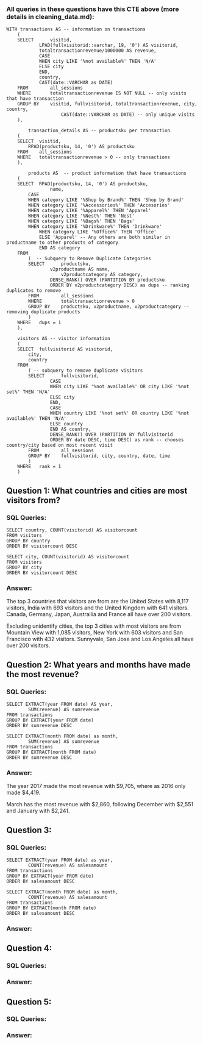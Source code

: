 ### All queries in these questions have this CTE above (more details in cleaning_data.md):


```
WITH transactions AS -- information on transactions
	(
	SELECT	   	visitid,
			LPAD(fullvisitorid::varchar, 19, '0') AS visitorid,
			totaltransactionrevenue/1000000 AS revenue,
			CASE 
			WHEN city LIKE '%not available%' THEN 'N/A'
			ELSE city
			END,
			country,
			CAST(date::VARCHAR as DATE)
	FROM  		all_sessions
	WHERE   	totaltransactionrevenue IS NOT NULL -- only visits that have transaction
	GROUP BY	visitid, fullvisitorid, totaltransactionrevenue, city, country,
                	CAST(date::VARCHAR as DATE) -- only unique visits
	),

    	transaction_details AS -- productsku per transaction
	(
	SELECT	visitid,
		RPAD(productsku, 14, '0') AS productsku
	FROM   	all_sessions
	WHERE	totaltransactionrevenue > 0 -- only transactions
	),

    	products AS  -- product information that have transactions
	(
	SELECT	RPAD(productsku, 14, '0') AS productsku,
            	name,
		CASE
		WHEN category LIKE '%Shop by Brand%' THEN 'Shop by Brand'
		WHEN category LIKE '%Accessories%' THEN 'Accesories'
		WHEN category LIKE '%Apparel%' THEN 'Apparel'
		WHEN category LIKE '%Nest%' THEN 'Nest'
		WHEN category LIKE '%Bags%' THEN 'Bags'
		WHEN category LIKE '%Drinkware%' THEN 'Drinkware'
	    	WHEN category LIKE '%Office%' THEN 'Office'
	    	ELSE 'Apparel' -- Any others are both similar in productname to other products of category
	    	END AS category
	FROM
        (  -- Subquery to Remove Duplicate Categories
		SELECT		productsku,
				v2productname AS name,
			    	v2productcategory AS category,
				DENSE_RANK() OVER (PARTITION BY productsku
				ORDER BY v2productcategory DESC) as dups -- ranking duplicates to remove
		FROM    	all_sessions
		WHERE   	totaltransactionrevenue > 0
		GROUP BY	productsku, v2productname, v2productcategory -- removing duplicate products
		)
	WHERE	dups = 1
	),

	visitors AS -- visitor information 
	(
	SELECT	fullvisitorid AS visitorid,
		city,
		country
	FROM
		( -- subquery to remove duplicate visitors
		SELECT		fullvisitorid,
				CASE 
				WHEN city LIKE '%not available%' OR city LIKE '%not set%' THEN 'N/A'
				ELSE city
				END,
				CASE
				WHEN country LIKE '%not set%' OR country LIKE '%not available%' THEN 'N/A'
				ELSE country
				END AS country,
				DENSE_RANK() OVER (PARTITION BY fullvisitorid
				ORDER BY date DESC, time DESC) as rank -- chooses country/city based on most recent visit
		FROM		all_sessions
		GROUP BY	fullvisitorid, city, country, date, time
		)
	WHERE	rank = 1
	)
 ```



## Question 1: What countries and cities are most visitors from?

### SQL Queries:

```
SELECT country, COUNT(visitorid) AS visitorcount
FROM visitors 
GROUP BY country
ORDER BY visitorcount DESC
```

```
SELECT city, COUNT(visitorid) AS visitorcount
FROM visitors 
GROUP BY city
ORDER BY visitorcount DESC
```

### Answer: 

The top 3 countries that visitors are from are the United States with 8,117 visitors, India with 693 visitors and the United Kingdom with 641 visitors. Canada, Germany, Japan, Austrailia and France all have over 200 visitors.

Excluding unidentify cities, the top 3 cities with most visitors are from Mountain View with 1,085 visitors, New York with 603 visitors and San Francisco with 432 visitors. Sunnyvale, San Jose and Los Angeles all have over 200 visitors.



## Question 2: What years and months have made the most revenue?

### SQL Queries:

```
SELECT EXTRACT(year FROM date) AS year,
		SUM(revenue) AS sumrevenue
FROM transactions
GROUP BY EXTRACT(year FROM date)
ORDER BY sumrevenue DESC
```

```
SELECT EXTRACT(month FROM date) as month,
		SUM(revenue) AS sumrevenue
FROM transactions
GROUP BY EXTRACT(month FROM date)
ORDER BY sumrevenue DESC
```

### Answer:

The year 2017 made the most revenue with $9,705, where as 2016 only made $4,419.

March has the most revenue with $2,860, following December with $2,551 and January with $2,241.

## Question 3: 

### SQL Queries:

```
SELECT EXTRACT(year FROM date) as year,
		COUNT(revenue) AS salesamount
FROM transactions
GROUP BY EXTRACT(year FROM date)
ORDER BY salesamount DESC
```

```
SELECT EXTRACT(month FROM date) as month,
		COUNT(revenue) AS salesamount
FROM transactions
GROUP BY EXTRACT(month FROM date)
ORDER BY salesamount DESC
```

### Answer:





## Question 4: 

### SQL Queries:

### Answer:



## Question 5: 

### SQL Queries:

### Answer:
